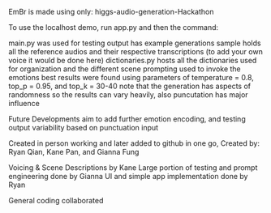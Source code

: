 EmBr is made using only: higgs-audio-generation-Hackathon

To use the localhost demo, run app.py and then the command: <streamlit run app.py>

main.py was used for testing
output has example generations 
sample holds all the reference audios and their respective transcriptions (to add your own voice it would be done here)
dictionaries.py hosts all the dictionaries used for organization and the different scene prompting used to invoke the emotions
best results were found using parameters of temperature = 0.8, top_p = 0.95, and top_k = 30-40
note that the generation has aspects of randomness so the results can vary heavily, also puncutation has major influence

Future Developments aim to add further emotion encoding, and testing output variability based on punctuation input

Created in person working and later added to github in one go,
Created by: Ryan Qian, Kane Pan, and Gianna Fung

Voicing & Scene Descriptions by Kane
Large portion of testing and prompt engineering done by Gianna
UI and simple app implementation done by Ryan

General coding collaborated 
